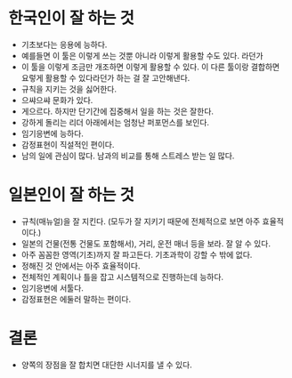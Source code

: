 


# 한국인이 잘 하는 것 
- 기초보다는 응용에 능하다. 
- 예를들면 이 툴은 이렇게 쓰는 것뿐 아니라 이렇게 활용할 수도 있다. 라던가 
- 이 툴을 이렇게 조금만 개조하면 이렇게 활용할 수 있다. 이 다른 툴이랑 결합하면 요렇게 활용할 수 있다라던가 하는 걸 잘 고안해낸다.
- 규칙을 지키는 것을 싫어한다. 
- 으쌰으쌰 문화가 있다. 
- 게으르다. 하지만 단기간에 집중해서 일을 하는 것은 잘한다. 
- 강하게 돌리는 리더 아래에서는 엄청난 퍼포먼스를 보인다.
- 임기응변에 능하다. 
- 감정표현이 직설적인 편이다. 
- 남의 일에 관심이 많다. 남과의 비교를 통해 스트레스 받는 일 많다. 


# 일본인이 잘 하는 것
- 규칙(매뉴얼)을 잘 지킨다. (모두가 잘 지키기 때문에 전체적으로 보면 아주 효율적이다.)
- 일본의 건물(전통 건물도 포함해서), 거리, 운전 매너 등을 보라. 잘 알 수 있다. 
- 아주 꼼꼼한 영역(기초)까지 잘 파고든다. 기초과학이 강할 수 밖에 없다. 
- 정해진 것 안에서는 아주 효율적이다. 
- 전체적인 계획이나 틀을 잡고 시스템적으로 진행하는데 능하다. 
- 임기응변에 서툴다. 
- 감정표현은 에둘러 말하는 편이다. 

# 결론
- 양쪽의 장점을 잘 합치면 대단한 시너지를 낼 수 있다. 
